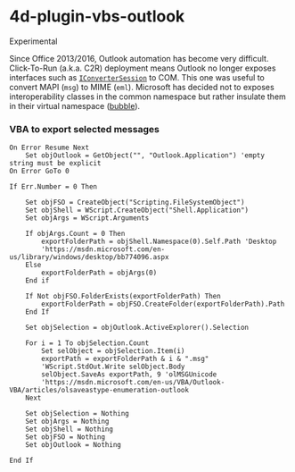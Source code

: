 # 4d-plugin-vbs-outlook

Experimental

Since Office 2013/2016, Outlook automation has become very difficult. Click-To-Run (a.k.a. C2R) deployment means Outlook no longer exposes interfaces such as [``IConverterSession``](https://msdn.microsoft.com/en-us/library/office/ff960231.aspx) to COM. This one was useful to convert MAPI (``msg``) to MIME (``eml``). Microsoft has decided not to exposes interoperability classes in the common namespace but rather insulate them in their virtual namespace ([bubble](https://blogs.msdn.microsoft.com/stephen_griffin/2014/04/21/outlook-2013-click-to-run-and-com-interfaces/)).

### VBA to export selected messages

```vba
On Error Resume Next
	Set objOutlook = GetObject("", "Outlook.Application") 'empty string must be explicit
On Error GoTo 0

If Err.Number = 0 Then

	Set objFSO = CreateObject("Scripting.FileSystemObject")
	Set objShell = WScript.CreateObject("Shell.Application")
	Set objArgs = WScript.Arguments

	If objArgs.Count = 0 Then
		exportFolderPath = objShell.Namespace(0).Self.Path 'Desktop
		'https://msdn.microsoft.com/en-us/library/windows/desktop/bb774096.aspx
	Else
		exportFolderPath = objArgs(0)
	End if

	If Not objFSO.FolderExists(exportFolderPath) Then
		exportFolderPath = objFSO.CreateFolder(exportFolderPath).Path
	End If

	Set objSelection = objOutlook.ActiveExplorer().Selection

	For i = 1 To objSelection.Count
		Set selObject = objSelection.Item(i)
		exportPath = exportFolderPath & i & ".msg"
		'WScript.StdOut.Write selObject.Body
		selObject.SaveAs exportPath, 9 'olMSGUnicode
		'https://msdn.microsoft.com/en-us/VBA/Outlook-VBA/articles/olsaveastype-enumeration-outlook
	Next

	Set objSelection = Nothing
	Set objArgs = Nothing
	Set objShell = Nothing
	Set objFSO = Nothing
	Set objOutlook = Nothing

End If
```

